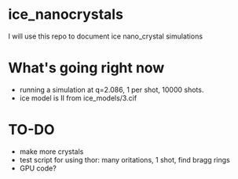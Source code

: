 # ice_nanocrystals

I will use this repo to document ice nano_crystal simulations

# What's going right now
- running a simulation at q=2.086, 1 per shot, 10000 shots. 
- ice model is II from ice_models/3.cif 

# TO-DO
- make more crystals
- test script for using thor: many oritations, 1 shot, find bragg rings
- GPU code? 
